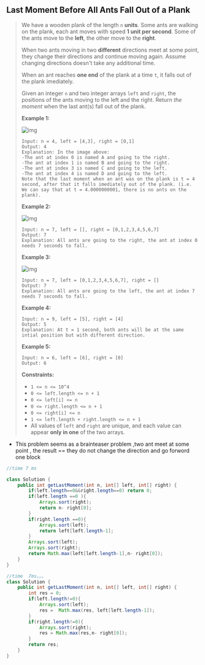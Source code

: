 ## Last Moment Before All Ants Fall Out of a Plank

> We have a wooden plank of the length `n` **units**. Some ants are walking on the plank, each ant moves with speed **1 unit per second**. Some of the ants move to the **left**, the other move to the **right**.
>
> When two ants moving in two **different** directions meet at some point, they change their directions and continue moving again. Assume changing directions doesn't take any additional time.
>
> When an ant reaches **one end** of the plank at a time `t`, it falls out of the plank imediately.
>
> Given an integer `n` and two integer arrays `left` and `right`, the positions of the ants moving to the left and the right. Return *the moment* when the last ant(s) fall out of the plank.
>
>  
>
> **Example 1:**
>
> ![img](https://assets.leetcode.com/uploads/2020/06/17/ants.jpg)
>
> ```
> Input: n = 4, left = [4,3], right = [0,1]
> Output: 4
> Explanation: In the image above:
> -The ant at index 0 is named A and going to the right.
> -The ant at index 1 is named B and going to the right.
> -The ant at index 3 is named C and going to the left.
> -The ant at index 4 is named D and going to the left.
> Note that the last moment when an ant was on the plank is t = 4 second, after that it falls imediately out of the plank. (i.e. We can say that at t = 4.0000000001, there is no ants on the plank).
> ```
>
> **Example 2:**
>
> ![img](https://assets.leetcode.com/uploads/2020/06/17/ants2.jpg)
>
> ```
> Input: n = 7, left = [], right = [0,1,2,3,4,5,6,7]
> Output: 7
> Explanation: All ants are going to the right, the ant at index 0 needs 7 seconds to fall.
> ```
>
> **Example 3:**
>
> ![img](https://assets.leetcode.com/uploads/2020/06/17/ants3.jpg)
>
> ```
> Input: n = 7, left = [0,1,2,3,4,5,6,7], right = []
> Output: 7
> Explanation: All ants are going to the left, the ant at index 7 needs 7 seconds to fall.
> ```
>
> **Example 4:**
>
> ```
> Input: n = 9, left = [5], right = [4]
> Output: 5
> Explanation: At t = 1 second, both ants will be at the same intial position but with different direction.
> ```
>
> **Example 5:**
>
> ```
> Input: n = 6, left = [6], right = [0]
> Output: 6
> ```
>
>  
>
> **Constraints:**
>
> - `1 <= n <= 10^4`
> - `0 <= left.length <= n + 1`
> - `0 <= left[i] <= n`
> - `0 <= right.length <= n + 1`
> - `0 <= right[i] <= n`
> - `1 <= left.length + right.length <= n + 1`
> - All values of `left` and `right` are unique, and each value can appear **only in one** of the two arrays.

* This problem seems as a brainteaser problem ,two ant meet at some point , the result == they do not change the direction and go forword one block

```java
//time 7 ms

class Solution {
    public int getLastMoment(int n, int[] left, int[] right) {
        if(left.length==0&&right.length==0) return 0;
        if(left.length ==0 ){
            Arrays.sort(right);
            return n- right[0];
        }
        if(right.length ==0){
            Arrays.sort(left);
            return left[left.length-1];
        }
        Arrays.sort(left);
        Arrays.sort(right);
        return Math.max(left[left.length-1],n- right[0]); 
    }
}
```

```java
//time  7ms。。。
class Solution {
    public int getLastMoment(int n, int[] left, int[] right) {
        int res = 0;
        if(left.length!=0){
            Arrays.sort(left);
            res =  Math.max(res, left[left.length-1]);
        }
        if(right.length!=0){
            Arrays.sort(right);
            res = Math.max(res,n- right[0]);
        }
        return res;
    }
}
```

